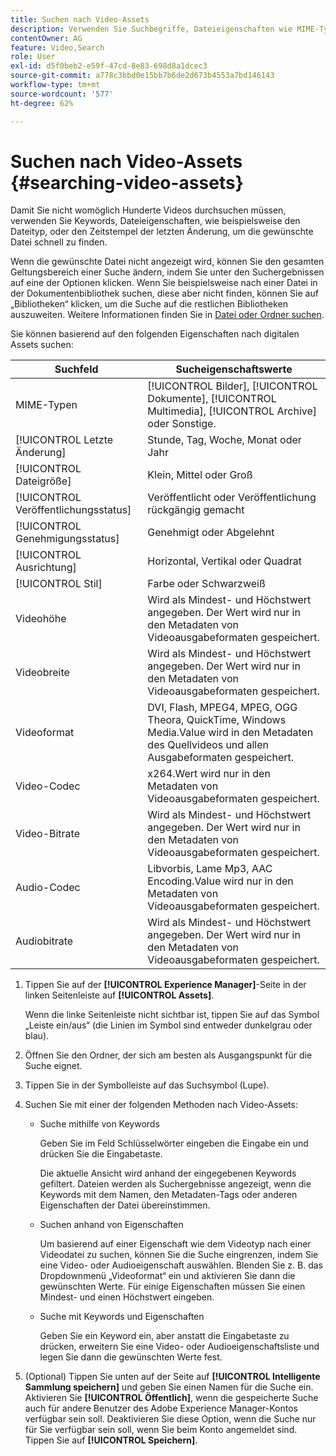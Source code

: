 ```yaml
---
title: Suchen nach Video-Assets
description: Verwenden Sie Suchbegriffe, Dateieigenschaften wie MIME-Typ, Größe oder kürzlich geänderten Zeitstempel, um Ihre Datei schnell in [!DNL Experience Manager] Assets zu finden.
contentOwner: AG
feature: Video,Search
role: User
exl-id: d5f0beb2-e59f-47cd-8e83-698d8a1dcec3
source-git-commit: a778c3bbd0e15bb7b6de2d673b4553a7bd146143
workflow-type: tm+mt
source-wordcount: '577'
ht-degree: 62%

---
```


# Suchen nach Video-Assets {#searching-video-assets}

Damit Sie nicht womöglich Hunderte Videos durchsuchen müssen, verwenden Sie Keywords, Dateieigenschaften, wie beispielsweise den Dateityp, oder den Zeitstempel der letzten Änderung, um die gewünschte Datei schnell zu finden.

Wenn die gewünschte Datei nicht angezeigt wird, können Sie den gesamten Geltungsbereich einer Suche ändern, indem Sie unter den Suchergebnissen auf eine der Optionen klicken. Wenn Sie beispielsweise nach einer Datei in der Dokumentenbibliothek suchen, diese aber nicht finden, können Sie auf „Bibliotheken“ klicken, um die Suche auf die restlichen Bibliotheken auszuweiten. Weitere Informationen finden Sie in [Datei oder Ordner suchen](https://windows.microsoft.com/en-us/windows7/find-a-file-or-folder).

Sie können basierend auf den folgenden Eigenschaften nach digitalen Assets suchen:

| Suchfeld | Sucheigenschaftswerte |
|---|---|
| MIME-Typen | [!UICONTROL Bilder],  [!UICONTROL Dokumente],  [!UICONTROL Multimedia],  [!UICONTROL Archive] oder Sonstige. |
| [!UICONTROL Letzte Änderung] | Stunde, Tag, Woche, Monat oder Jahr |
| [!UICONTROL Dateigröße] | Klein, Mittel oder Groß |
| [!UICONTROL Veröffentlichungsstatus] | Veröffentlicht oder Veröffentlichung rückgängig gemacht |
| [!UICONTROL Genehmigungsstatus] | Genehmigt oder Abgelehnt |
| [!UICONTROL Ausrichtung] | Horizontal, Vertikal oder Quadrat |
| [!UICONTROL Stil] | Farbe oder Schwarzweiß |
| Videohöhe | Wird als Mindest- und Höchstwert angegeben. Der Wert wird nur in den Metadaten von Videoausgabeformaten gespeichert. |
| Videobreite | Wird als Mindest- und Höchstwert angegeben. Der Wert wird nur in den Metadaten von Videoausgabeformaten gespeichert. |
| Videoformat | DVI, Flash, MPEG4, MPEG, OGG Theora, QuickTime, Windows Media.Value wird in den Metadaten des Quellvideos und allen Ausgabeformaten gespeichert. |
| Video-Codec | x264.Wert wird nur in den Metadaten von Videoausgabeformaten gespeichert. |
| Video-Bitrate | Wird als Mindest- und Höchstwert angegeben. Der Wert wird nur in den Metadaten von Videoausgabeformaten gespeichert. |
| Audio-Codec | Libvorbis, Lame Mp3, AAC Encoding.Value wird nur in den Metadaten von Videoausgabeformaten gespeichert. |
| Audiobitrate | Wird als Mindest- und Höchstwert angegeben. Der Wert wird nur in den Metadaten von Videoausgabeformaten gespeichert. |

1. Tippen Sie auf der **[!UICONTROL Experience Manager]**-Seite in der linken Seitenleiste auf **[!UICONTROL Assets]**.

   Wenn die linke Seitenleiste nicht sichtbar ist, tippen Sie auf das Symbol „Leiste ein/aus“ (die Linien im Symbol sind entweder dunkelgrau oder blau).

1. Öffnen Sie den Ordner, der sich am besten als Ausgangspunkt für die Suche eignet.
1. Tippen Sie in der Symbolleiste auf das Suchsymbol (Lupe).
1. Suchen Sie mit einer der folgenden Methoden nach Video-Assets:

   * Suche mithilfe von Keywords

      Geben Sie im Feld Schlüsselwörter eingeben die Eingabe ein und drücken Sie die Eingabetaste.

      Die aktuelle Ansicht wird anhand der eingegebenen Keywords gefiltert. Dateien werden als Suchergebnisse angezeigt, wenn die Keywords mit dem Namen, den Metadaten-Tags oder anderen Eigenschaften der Datei übereinstimmen.

   * Suchen anhand von Eigenschaften

      Um basierend auf einer Eigenschaft wie dem Videotyp nach einer Videodatei zu suchen, können Sie die Suche eingrenzen, indem Sie eine Video- oder Audioeigenschaft auswählen. Blenden Sie z. B. das Dropdownmenü „Videoformat“ ein und aktivieren Sie dann die gewünschten Werte. Für einige Eigenschaften müssen Sie einen Mindest- und einen Höchstwert eingeben.

   * Suche mit Keywords und Eigenschaften

      Geben Sie ein Keyword ein, aber anstatt die Eingabetaste zu drücken, erweitern Sie eine Video- oder Audioeigenschaftsliste und legen Sie dann die gewünschten Werte fest.

1. (Optional) Tippen Sie unten auf der Seite auf **[!UICONTROL Intelligente Sammlung speichern]** und geben Sie einen Namen für die Suche ein. Aktivieren Sie **[!UICONTROL Öffentlich]**, wenn die gespeicherte Suche auch für andere Benutzer des Adobe Experience Manager-Kontos verfügbar sein soll. Deaktivieren Sie diese Option, wenn die Suche nur für Sie verfügbar sein soll, wenn Sie beim Konto angemeldet sind. Tippen Sie auf **[!UICONTROL Speichern]**.
